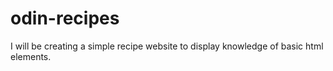 # odin-recipes

I will be creating a simple recipe website to display knowledge of basic html elements.